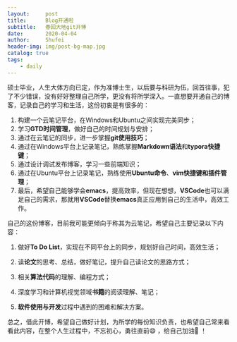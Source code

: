 ```yaml
---
layout:     post
title:      Blog开通啦
subtitle:   春回大地git开博
date:       2020-04-04
author:     Shufei
header-img: img/post-bg-map.jpg
catalog: true
tags:
    - daily
---
```


硕士毕业，人生大体方向已定，作为准博士生，以后要与科研为伍，回首往事，犯了不少错误，没有好好整理自己所学，更没有将所学深入。一直想要开通自己的博客，记录自己的学习和生活，这份初衷是有很多的：

1. 构建一个云笔记平台，在Windows和Ubuntu之间实现完美同步；
2. 学习**GTD时间管理**，做好自己的时间规划与安排；
3. 通过在云笔记的同步，进一步掌握**git使用技巧**；
4. 通过在Windows平台上记录笔记，熟练掌握**Markdown语法**和**typora快捷键**；
5. 通过设计调试发布博客，学习一些前端知识；
6. 通过在Ubuntu平台上记录笔记，熟练使用**Ubuntu命令**、**vim快捷键和插件管理**；
7. 最后，希望自己能够学会**emacs**，提高效率，但现在想想，**VSCode**也可以满足自己的需求，那就用**VSCode**替换**emacs**真正应用到自己的生活中，高效工作。

自己的这份博客，目前我可能更倾向于称其为云笔记，希望自己主要记录以下内容：

1. 做好**To Do List**，实现在不同平台上的同步，规划好自己时间，高效生活；

2. 读**论文**的思考、总结，做好笔记，提升自己读论文的思路方式；

3. 相关**算法代码**的理解、编程方式；

4. 深度学习和计算机视觉领域**书籍**的阅读理解、笔记；

5. **软件使用与开发**过程中遇到的困难和解决方案。

总之，借此开博，希望自己做好计划，为所学的每份知识负责，也希望自己常来看看此内容，在整个人生过程中，不忘初心，勇往直前:smile: ​，给自己加油:clap: ！